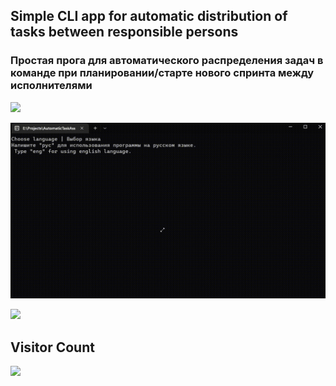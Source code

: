  ## Simple CLI app for automatic distribution of tasks between responsible persons
 ### Простая прога для автоматического распределения задач в команде при планировании/старте нового спринта между исполнителями
 <img src="https://img.shields.io/badge/Made With-Go_v1.19-blue">

![](/app-animation.gif)


<a href=/assigner2.2-beta.exe> <img src="https://img.shields.io/badge/Click here-to download-green"></a>

## Visitor Count
![](https://profile-counter.glitch.me/comr8/count.svg)
